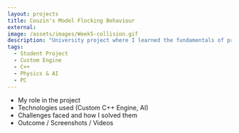 ```yaml
---
layout: projects
title: Couzin's Model Flocking Behaviour
external:
image: /assets/images/Week5-collision.gif
description: "University project where I learned the fundamentals of programming Physics & AI behaviour in a custom engine. Topics discussed included: A*, graphs, navmesh, collision detection + resolution."
tags:
  - Student Project
  - Custom Engine
  - C++
  - Physics & AI
  - PC
---
```


<p>
  <ul>
    <li>My role in the project</li>
    <li>Technologies used (Custom C++ Engine, AI)</li>
    <li>Challenges faced and how I solved them</li>
    <li>Outcome / Screenshots / Videos</li>
  </ul>
</p>
